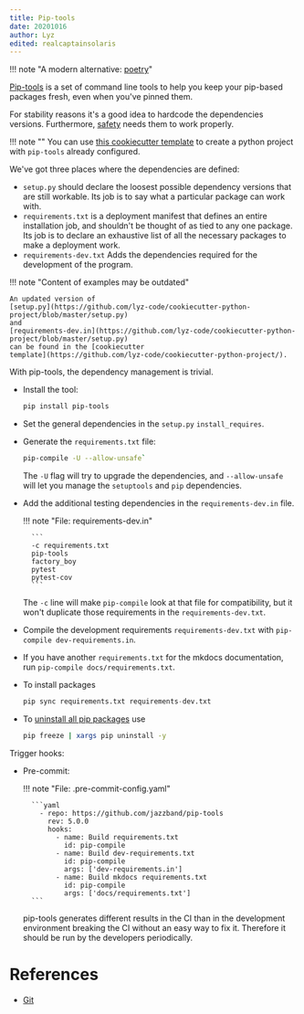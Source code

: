 ```yaml
---
title: Pip-tools
date: 20201016
author: Lyz
edited: realcaptainsolaris
---
```


!!! note "A modern alternative: [poetry](python_poetry.md)"

[Pip-tools](https://github.com/jazzband/pip-tools) is a set of command line
tools to help you keep your pip-based packages fresh, even when you've pinned
them.

For stability reasons it's a good idea to hardcode the dependencies versions.
Furthermore, [safety](safety.md) needs them to work properly.

!!! note ""
    You can use [this cookiecutter
    template](https://github.com/lyz-code/cookiecutter-python-project) to create
    a python project with `pip-tools` already configured.

We've got three places where the dependencies are defined:

* `setup.py` should declare the loosest possible dependency versions that are
    still workable. Its job is to say what a particular package can work with.
* `requirements.txt` is a deployment manifest that defines an entire
    installation job, and shouldn't be thought of as tied to any one package.
    Its job is to declare an exhaustive list of all the necessary packages to
    make a deployment work.
* `requirements-dev.txt` Adds the dependencies required for the development of
    the program.

!!! note "Content of examples may be outdated"

    An updated version of
    [setup.py](https://github.com/lyz-code/cookiecutter-python-project/blob/master/setup.py)
    and
    [requirements-dev.in](https://github.com/lyz-code/cookiecutter-python-project/blob/master/setup.py)
    can be found in the [cookiecutter
    template](https://github.com/lyz-code/cookiecutter-python-project/).

With pip-tools, the dependency management is trivial.

*   Install the tool:

    ```bash
    pip install pip-tools
    ```

* Set the general dependencies in the `setup.py` `install_requires`.

* Generate the `requirements.txt` file:

    ```bash
    pip-compile -U --allow-unsafe`
    ```

    The `-U` flag will try to upgrade the dependencies, and `--allow-unsafe`
    will let you manage the `setuptools` and `pip` dependencies.

* Add the additional testing dependencies in the `requirements-dev.in` file.

    !!! note "File: requirements-dev.in"

        ```
        -c requirements.txt
        pip-tools
        factory_boy
        pytest
        pytest-cov
        ```

    The `-c` line will make `pip-compile` look at that file for compatibility,
    but it won't duplicate those requirements in the `requirements-dev.txt`.

* Compile the development requirements `requirements-dev.txt` with `pip-compile
    dev-requirements.in`.

* If you have another `requirements.txt` for the mkdocs documentation, run
    `pip-compile docs/requirements.txt`.

* To install packages

    ```python
    pip sync requirements.txt requirements-dev.txt
    ```

* To [uninstall all pip packages](https://stackoverflow.com/questions/11248073/what-is-the-easiest-way-to-remove-all-packages-installed-by-pip) use
    ```bash
    pip freeze | xargs pip uninstall -y
    ```

Trigger hooks:

* Pre-commit:

    !!! note "File: .pre-commit-config.yaml"

        ```yaml
          - repo: https://github.com/jazzband/pip-tools
            rev: 5.0.0
            hooks:
              - name: Build requirements.txt
                id: pip-compile
              - name: Build dev-requirements.txt
                id: pip-compile
                args: ['dev-requirements.in']
              - name: Build mkdocs requirements.txt
                id: pip-compile
                args: ['docs/requirements.txt']
        ```

    pip-tools generates different results in the CI than in the development
    environment breaking the CI without an easy way to fix it. Therefore it
    should be run by the developers periodically.

# References

* [Git](https://github.com/jazzband/pip-tools)
